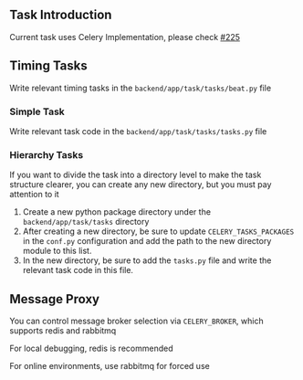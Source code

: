 ## Task Introduction

Current task uses Celery
Implementation, please check [#225](https://github.com/fastapi-practices/fastapi_best_architecture/discussions/225)

## Timing Tasks

Write relevant timing tasks in the `backend/app/task/tasks/beat.py` file

### Simple Task

Write relevant task code in the `backend/app/task/tasks/tasks.py` file

### Hierarchy Tasks

If you want to divide the task into a directory level to make the task structure clearer, you can create any new directory, but you must pay attention to it

1. Create a new python package directory under the `backend/app/task/tasks` directory
2. After creating a new directory, be sure to update `CELERY_TASKS_PACKAGES` in the `conf.py` configuration and add the path to the new directory module to this list.
3. In the new directory, be sure to add the `tasks.py` file and write the relevant task code in this file.

## Message Proxy

You can control message broker selection via `CELERY_BROKER`, which supports redis and rabbitmq

For local debugging, redis is recommended

For online environments, use rabbitmq for forced use
